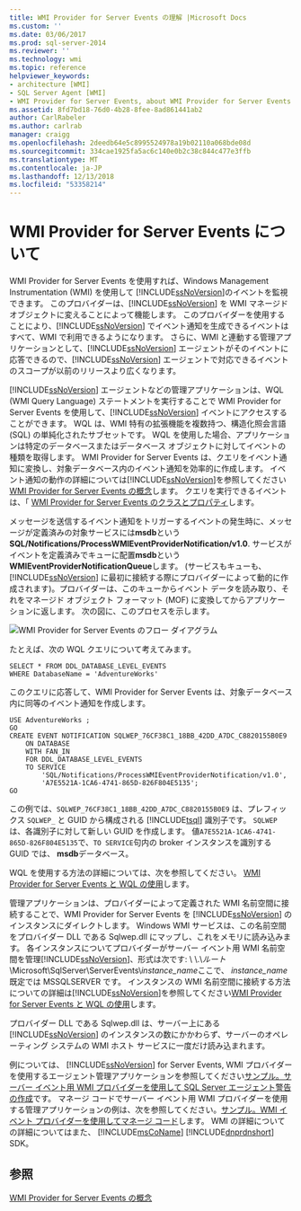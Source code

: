 ```yaml
---
title: WMI Provider for Server Events の理解 |Microsoft Docs
ms.custom: ''
ms.date: 03/06/2017
ms.prod: sql-server-2014
ms.reviewer: ''
ms.technology: wmi
ms.topic: reference
helpviewer_keywords:
- architecture [WMI]
- SQL Server Agent [WMI]
- WMI Provider for Server Events, about WMI Provider for Server Events
ms.assetid: 8fd7bd18-76d0-4b28-8fee-8ad861441ab2
author: CarlRabeler
ms.author: carlrab
manager: craigg
ms.openlocfilehash: 2deedb64e5c8995524978a19b02110a068bde08d
ms.sourcegitcommit: 334cae1925fa5ac6c140e0b2c38c844c477e3ffb
ms.translationtype: MT
ms.contentlocale: ja-JP
ms.lasthandoff: 12/13/2018
ms.locfileid: "53358214"
---
```

# <a name="understanding-the-wmi-provider-for-server-events"></a>WMI Provider for Server Events について
  WMI Provider for Server Events を使用すれば、Windows Management Instrumentation (WMI) を使用して [!INCLUDE[ssNoVersion](../../includes/ssnoversion-md.md)]のイベントを監視できます。 このプロバイダーは、[!INCLUDE[ssNoVersion](../../includes/ssnoversion-md.md)] を WMI マネージド オブジェクトに変えることによって機能します。 このプロバイダーを使用することにより、[!INCLUDE[ssNoVersion](../../includes/ssnoversion-md.md)] でイベント通知を生成できるイベントはすべて、WMI で利用できるようになります。 さらに、WMI と連動する管理アプリケーションとして、[!INCLUDE[ssNoVersion](../../includes/ssnoversion-md.md)] エージェントがそのイベントに応答できるので、[!INCLUDE[ssNoVersion](../../includes/ssnoversion-md.md)] エージェントで対応できるイベントのスコープが以前のリリースより広くなります。  
  
 [!INCLUDE[ssNoVersion](../../includes/ssnoversion-md.md)] エージェントなどの管理アプリケーションは、WQL (WMI Query Language) ステートメントを実行することで WMI Provider for Server Events を使用して、[!INCLUDE[ssNoVersion](../../includes/ssnoversion-md.md)] イベントにアクセスすることができます。 WQL は、WMI 特有の拡張機能を複数持つ、構造化照会言語 (SQL) の単純化されたサブセットです。 WQL を使用した場合、アプリケーションは特定のデータベースまたはデータベース オブジェクトに対してイベントの種類を取得します。 WMI Provider for Server Events は、クエリをイベント通知に変換し、対象データベース内のイベント通知を効率的に作成します。 イベント通知の動作の詳細については[!INCLUDE[ssNoVersion](../../includes/ssnoversion-md.md)]を参照してください[WMI Provider for Server Events の概念](https://technet.microsoft.com/library/ms180560.aspx)します。 クエリを実行できるイベントは、「 [WMI Provider for Server Events のクラスとプロパティ](../../relational-databases/wmi-provider-server-events/wmi-provider-for-server-events-classes-and-properties.md)します。  
  
 メッセージを送信するイベント通知をトリガーするイベントの発生時に、メッセージが定義済みの対象サービスには**msdb**という**SQL/Notifications/ProcessWMIEventProviderNotification/v1.0**. サービスがイベントを定義済みでキューに配置**msdb**という**WMIEventProviderNotificationQueue**します。 (サービスもキューも、[!INCLUDE[ssNoVersion](../../includes/ssnoversion-md.md)] に最初に接続する際にプロバイダーによって動的に作成されます)。プロバイダーは、このキューからイベント データを読み取り、それをマネージド オブジェクト フォーマット (MOF) に変換してからアプリケーションに返します。 次の図に、このプロセスを示します。  
  
 ![WMI Provider for Server Events のフロー ダイアグラム](../../../2014/database-engine/dev-guide/media/wmi-provider-functional-spec.gif "WMI Provider for Server Events のフロー図")  
  
 たとえば、次の WQL クエリについて考えてみます。  
  
```  
SELECT * FROM DDL_DATABASE_LEVEL_EVENTS  
WHERE DatabaseName = 'AdventureWorks'  
```  
  
 このクエリに応答して、WMI Provider for Server Events は、対象データベース内に同等のイベント通知を作成します。  
  
```  
USE AdventureWorks ;  
GO  
CREATE EVENT NOTIFICATION SQLWEP_76CF38C1_18BB_42DD_A7DC_C8820155B0E9  
    ON DATABASE  
    WITH FAN_IN  
    FOR DDL_DATABASE_LEVEL_EVENTS  
    TO SERVICE  
        'SQL/Notifications/ProcessWMIEventProviderNotification/v1.0',   
        'A7E5521A-1CA6-4741-865D-826F804E5135';  
GO  
```  
  
 この例では、`SQLWEP_76CF38C1_18BB_42DD_A7DC_C8820155B0E9` は、プレフィックス `SQLWEP_` と GUID から構成される [!INCLUDE[tsql](../../includes/tsql-md.md)] 識別子です。 `SQLWEP` は、各識別子に対して新しい GUID を作成します。 値`A7E5521A-1CA6-4741-865D-826F804E5135`で、`TO SERVICE`句内の broker インスタンスを識別する GUID では、 **msdb**データベース。  
  
 WQL を使用する方法の詳細については、次を参照してください。 [WMI Provider for Server Events と WQL の使用](https://technet.microsoft.com/library/ms180524\(v=sql.105\).aspx)します。  
  
 管理アプリケーションは、プロバイダーによって定義された WMI 名前空間に接続することで、WMI Provider for Server Events を [!INCLUDE[ssNoVersion](../../includes/ssnoversion-md.md)] のインスタンスにダイレクトします。 Windows WMI サービスは、この名前空間をプロバイダー DLL である Sqlwep.dll にマップし、これをメモリに読み込みます。 各インスタンスについてプロバイダーがサーバー イベント用 WMI 名前空間を管理[!INCLUDE[ssNoVersion](../../includes/ssnoversion-md.md)]、形式は次です: \\ \\.\\*ルート*\Microsoft\SqlServer\ServerEvents\\*instance_name*ここで、 *instance_name*既定では MSSQLSERVER です。 インスタンスの WMI 名前空間に接続する方法についての詳細は[!INCLUDE[ssNoVersion](../../includes/ssnoversion-md.md)]を参照してください[WMI Provider for Server Events と WQL の使用](https://technet.microsoft.com/library/ms180524\(v=sql.105\).aspx)します。  
  
 プロバイダー DLL である Sqlwep.dll は、サーバー上にある [!INCLUDE[ssNoVersion](../../includes/ssnoversion-md.md)] のインスタンスの数にかかわらず、サーバーのオペレーティング システムの WMI ホスト サービスに一度だけ読み込まれます。  
  
 例については、 [!INCLUDE[ssNoVersion](../../includes/ssnoversion-md.md)] for Server Events, WMI プロバイダーを使用するエージェント管理アプリケーションを参照してください[サンプル。サーバー イベント用 WMI プロバイダーを使用して SQL Server エージェント警告の作成](https://technet.microsoft.com/library/ms186385.aspx)です。 マネージ コードでサーバー イベント用 WMI プロバイダーを使用する管理アプリケーションの例は、次を参照してください。[サンプル。WMI イベント プロバイダーを使用してマネージ コード](https://technet.microsoft.com/library/ms179315.aspx)します。 WMI の詳細についての詳細についてはまた、 [!INCLUDE[msCoName](../../includes/msconame-md.md)] [!INCLUDE[dnprdnshort](../../includes/dnprdnshort-md.md)] SDK。  
  
## <a name="see-also"></a>参照  
 [WMI Provider for Server Events の概念](https://technet.microsoft.com/library/ms180560.aspx)  
  
  
